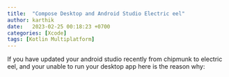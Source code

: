 ```yaml
---
title:  "Compose Desktop and Android Studio Electric eel"
author: karthik
date:   2023-02-25 00:18:23 +0700
categories: [Xcode]
tags: [Kotlin Multiplatform]
---
```


If you have updated your android studio recently from chipmunk to electric eel, and your unable to run your desktop app here is the reason why:
